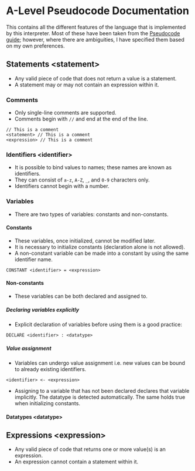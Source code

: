 # A-Level Pseudocode Documentation

This contains all the different features of the language that is implemented by this interpreter. Most of these have been taken from the [Pseudocode guide](https://pastpapers.co/cie/A-Level/Computer%20Science%20(for%20first%20examination%20in%202021)%20(9618)/Syllabus%20&%20Specimen/9618_y21_sg.pdf); however, where there are ambiguities, I have specified them based on my own preferences.

## Statements \<statement\>
- Any valid piece of code that does not return a value is a statement.
- A statement may or may not contain an expression within it.

### Comments
- Only single-line comments are supported.
- Comments begin with `//` and end at the end of the line.
```
// This is a comment
<statement> // This is a comment
<expression> // This is a comment
```

### Identifiers \<identifier\>
- It is possible to bind values to names; these names are known as identifiers.
- They can consist of `a-z`, `A-Z`, `_`, and `0-9` characters only.
- Identifiers cannot begin with a number.

### Variables
- There are two types of variables: constants and non-constants.

#### Constants
- These variables, once initialized, cannot be modified later.
- It is necessary to initialize constants (declaration alone is not allowed).
- A non-constant variable can be made into a constant by using the same identifier name.
```
CONSTANT <identifier> = <expression>
```

#### Non-constants
- These variables can be both declared and assigned to.

##### Declaring variables explicitly
- Explicit declaration of variables before using them is a good practice:
```
DECLARE <identifier> : <datatype>
```

##### Value assignment
- Variables can undergo value assignment i.e. new values can be bound to already existing identifiers.
```
<identifier> <- <expression>
```
- Assigning to a variable that has not been declared declares that variable implicitly. The datatype is detected automatically. The same holds true when initializing constants.

#### Datatypes \<datatype\>


## Expressions \<expression\>
- Any valid piece of code that returns one or more value(s) is an expression.
- An expression cannot contain a statement within it.